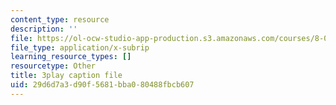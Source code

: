 ```yaml
---
content_type: resource
description: ''
file: https://ol-ocw-studio-app-production.s3.amazonaws.com/courses/8-01sc-classical-mechanics-fall-2016/29d6d7a3d90f5681bba080488fbcb607_4ZnijNan49U.vtt
file_type: application/x-subrip
learning_resource_types: []
resourcetype: Other
title: 3play caption file
uid: 29d6d7a3-d90f-5681-bba0-80488fbcb607
---
```

